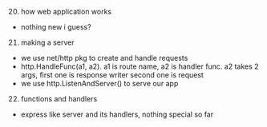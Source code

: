20. how web application works

- nothing new i guess?

21. making a server

- we use net/http pkg to create and handle requests
- http.HandleFunc(a1, a2). a1 is route name, a2 is handler func. a2 takes 2 args, first one is response writer second one is request
- we use http.ListenAndServer() to serve our app

22. functions and handlers

- express like server and its handlers, nothing special so far
